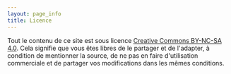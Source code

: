 ```yaml
---
layout: page_info
title: Licence
---
```


Tout le contenu de ce site est sous licence [Creative Commons BY-NC-SA 4.0](https://creativecommons.org/licenses/by-nc-sa/4.0/deed.fr). Cela signifie que vous êtes libres de le partager et de l'adapter, à condition de mentionner la source, de ne pas en faire d'utilisation commerciale et de partager vos modifications dans les mêmes conditions.
